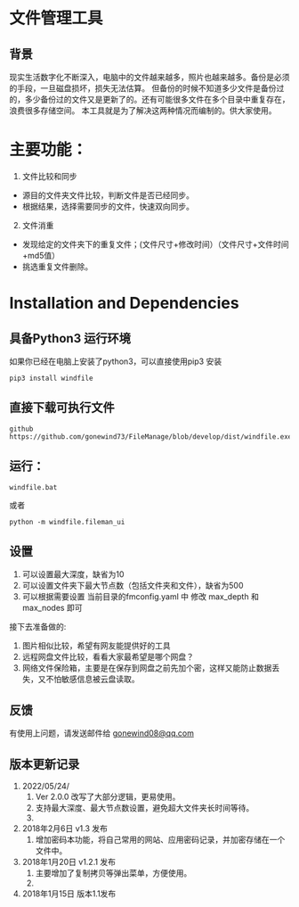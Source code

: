  # 文件管理工具

## 背景
   现实生活数字化不断深入，电脑中的文件越来越多，照片也越来越多。备份是必须的手段，一旦磁盘损坏，损失无法估算。
   但备份的时候不知道多少文件是备份过的，多少备份过的文件又是更新了的。还有可能很多文件在多个目录中重复存在，浪费很多存储空间。
  本工具就是为了解决这两种情况而编制的。供大家使用。
  



# 主要功能：

1. 文件比较和同步
- 源目的文件夹文件比较，判断文件是否已经同步。
- 根据结果，选择需要同步的文件，快速双向同步。

2. 文件消重
- 发现给定的文件夹下的重复文件；(文件尺寸+修改时间）（文件尺寸+文件时间+md5值）
- 挑选重复文件删除。


# Installation and Dependencies

## 具备Python3 运行环境
 如果你已经在电脑上安装了python3，可以直接使用pip3 安装


```
pip3 install windfile
```
## 直接下载可执行文件
	github  https://github.com/gonewind73/FileManage/blob/develop/dist/windfile.exe

## 运行：
```
windfile.bat
```
或者 
```
python -m windfile.fileman_ui
```

## 设置
1. 可以设置最大深度，缺省为10
2. 可以设置文件夹下最大节点数（包括文件夹和文件），缺省为500
3. 可以根据需要设置 当前目录的fmconfig.yaml 中 修改 max_depth 和 max_nodes 即可





接下去准备做的:
1. 图片相似比较，希望有网友能提供好的工具
2. 远程网盘文件比较，看看大家最希望是哪个网盘？
3. 网络文件保险箱，主要是在保存到网盘之前先加个密，这样又能防止数据丢失，又不怕敏感信息被云盘读取。


## 反馈
有使用上问题，请发送邮件给 gonewind08@qq.com 


## 版本更新记录

1.  2022/05/24/  
    1.  Ver 2.0.0 改写了大部分逻辑，更易使用。
    2.  支持最大深度、最大节点数设置，避免超大文件夹长时间等待。
    3.  
2. 2018年2月6日 v1.3 发布
   1. 增加密码本功能，将自己常用的网站、应用密码记录，并加密存储在一个文件中。
3. 2018年1月20日  v1.2.1 发布
   1. 主要增加了复制拷贝等弹出菜单，方便使用。
   2. 
4. 2018年1月15日 版本1.1发布



